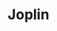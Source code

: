 ---
codehost: https://github.com/laurent22/joplin
logohandle: joplinapp
sort: joplin
title: Joplin
twitter: https://x.com/joplinapp
website: https://joplinapp.org/
---
